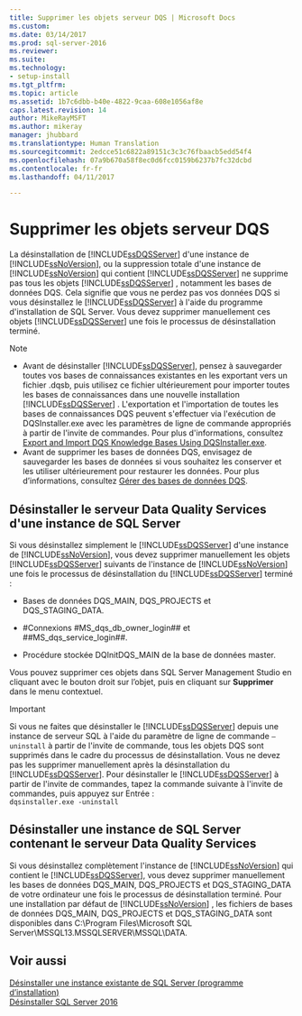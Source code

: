```yaml
---
title: Supprimer les objets serveur DQS | Microsoft Docs
ms.custom: 
ms.date: 03/14/2017
ms.prod: sql-server-2016
ms.reviewer: 
ms.suite: 
ms.technology:
- setup-install
ms.tgt_pltfrm: 
ms.topic: article
ms.assetid: 1b7c6dbb-b40e-4822-9caa-608e1056af8e
caps.latest.revision: 14
author: MikeRayMSFT
ms.author: mikeray
manager: jhubbard
ms.translationtype: Human Translation
ms.sourcegitcommit: 2edcce51c6822a89151c3c3c76fbaacb5edd54f4
ms.openlocfilehash: 07a9b670a58f8ec0d6fcc0159b6237b7fc32dcbd
ms.contentlocale: fr-fr
ms.lasthandoff: 04/11/2017

---
```

# <a name="remove-data-quality-server-objects"></a>Supprimer les objets serveur DQS
  La désinstallation de [!INCLUDE[ssDQSServer](../../includes/ssdqsserver-md.md)] d'une instance de [!INCLUDE[ssNoVersion](../../includes/ssnoversion-md.md)], ou la suppression totale d'une instance de [!INCLUDE[ssNoVersion](../../includes/ssnoversion-md.md)] qui contient [!INCLUDE[ssDQSServer](../../includes/ssdqsserver-md.md)] ne supprime pas tous les objets [!INCLUDE[ssDQSServer](../../includes/ssdqsserver-md.md)] , notamment les bases de données DQS. Cela signifie que vous ne perdez pas vos données DQS si vous désinstallez le [!INCLUDE[ssDQSServer](../../includes/ssdqsserver-md.md)] à l'aide du programme d'installation de SQL Server. Vous devez supprimer manuellement ces objets [!INCLUDE[ssDQSServer](../../includes/ssdqsserver-md.md)] une fois le processus de désinstallation terminé.  
  
> [!NOTE]  
>  -   Avant de désinstaller [!INCLUDE[ssDQSServer](../../includes/ssdqsserver-md.md)], pensez à sauvegarder toutes vos bases de connaissances existantes en les exportant vers un fichier .dqsb, puis utilisez ce fichier ultérieurement pour importer toutes les bases de connaissances dans une nouvelle installation [!INCLUDE[ssDQSServer](../../includes/ssdqsserver-md.md)] . L'exportation et l'importation de toutes les bases de connaissances DQS peuvent s'effectuer via l'exécution de DQSInstaller.exe avec les paramètres de ligne de commande appropriés à partir de l'invite de commandes. Pour plus d'informations, consultez [Export and Import DQS Knowledge Bases Using DQSInstaller.exe](../../data-quality-services/install-windows/export-and-import-dqs-knowledge-bases-using-dqsinstaller-exe.md).  
> -   Avant de supprimer les bases de données DQS, envisagez de sauvegarder les bases de données si vous souhaitez les conserver et les utiliser ultérieurement pour restaurer les données. Pour plus d’informations, consultez [Gérer des bases de données DQS](../../data-quality-services/manage-dqs-databases.md).  
  
## <a name="uninstall-data-quality-server-from-a-sql-server-instance"></a>Désinstaller le serveur Data Quality Services d'une instance de SQL Server  
 Si vous désinstallez simplement le [!INCLUDE[ssDQSServer](../../includes/ssdqsserver-md.md)] d'une instance de [!INCLUDE[ssNoVersion](../../includes/ssnoversion-md.md)], vous devez supprimer manuellement les objets [!INCLUDE[ssDQSServer](../../includes/ssdqsserver-md.md)] suivants de l'instance de [!INCLUDE[ssNoVersion](../../includes/ssnoversion-md.md)] une fois le processus de désinstallation du [!INCLUDE[ssDQSServer](../../includes/ssdqsserver-md.md)] terminé :  
  
-   Bases de données DQS_MAIN, DQS_PROJECTS et DQS_STAGING_DATA.  
  
-   \#Connexions #MS_dqs_db_owner_login## et ##MS_dqs_service_login##.  
  
-   Procédure stockée DQInitDQS_MAIN de la base de données master.  
  
 Vous pouvez supprimer ces objets dans SQL Server Management Studio en cliquant avec le bouton droit sur l’objet, puis en cliquant sur **Supprimer** dans le menu contextuel.  
  
> [!IMPORTANT]  
>  Si vous ne faites que désinstaller le [!INCLUDE[ssDQSServer](../../includes/ssdqsserver-md.md)] depuis une instance de serveur SQL à l'aide du paramètre de ligne de commande `–uninstall` à partir de l'invite de commande, tous les objets DQS sont supprimés dans le cadre du processus de désinstallation. Vous ne devez pas les supprimer manuellement après la désinstallation du [!INCLUDE[ssDQSServer](../../includes/ssdqsserver-md.md)]. Pour désinstaller le [!INCLUDE[ssDQSServer](../../includes/ssdqsserver-md.md)] à partir de l'invite de commandes, tapez la commande suivante à l'invite de commandes, puis appuyez sur Entrée :   
> `dqsinstaller.exe -uninstall`  
  
## <a name="uninstall-sql-server-instance-containing-data-quality-server"></a>Désinstaller une instance de SQL Server contenant le serveur Data Quality Services  
 Si vous désinstallez complètement l'instance de [!INCLUDE[ssNoVersion](../../includes/ssnoversion-md.md)] qui contient le [!INCLUDE[ssDQSServer](../../includes/ssdqsserver-md.md)], vous devez supprimer manuellement les bases de données DQS_MAIN, DQS_PROJECTS et DQS_STAGING_DATA de votre ordinateur une fois le processus de désinstallation terminé. Pour une installation par défaut de [!INCLUDE[ssNoVersion](../../includes/ssnoversion-md.md)] , les fichiers de bases de données DQS_MAIN, DQS_PROJECTS et DQS_STAGING_DATA sont disponibles dans C:\Program Files\Microsoft SQL Server\MSSQL13.MSSQLSERVER\MSSQL\DATA.  
  
## <a name="see-also"></a>Voir aussi  
 [Désinstaller une instance existante de SQL Server &#40;programme d’installation&#41;](../../sql-server/install/uninstall-an-existing-instance-of-sql-server-setup.md)   
 [Désinstaller SQL Server 2016](../../sql-server/install/uninstall-sql-server.md)  
  
  
